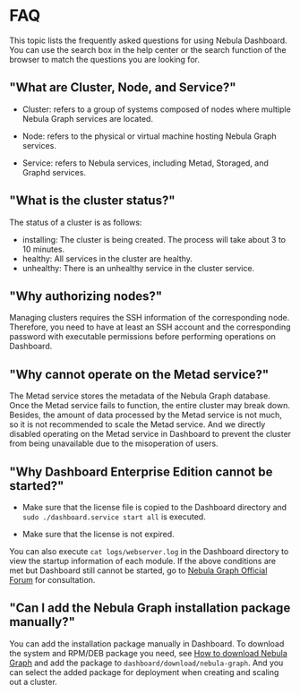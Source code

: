 # FAQ

This topic lists the frequently asked questions for using Nebula Dashboard. You can use the search box in the help center or the search function of the browser to match the questions you are looking for.

## "What are Cluster, Node, and Service?"

- Cluster: refers to a group of systems composed of nodes where multiple Nebula Graph services are located.

- Node: refers to the physical or virtual machine hosting Nebula Graph services.

- Service: refers to Nebula services, including Metad, Storaged, and Graphd services.

## "What is the cluster status?"

The status of a cluster is as follows:

- installing: The cluster is being created. The process will take about 3 to 10 minutes.
- healthy: All services in the cluster are healthy.
- unhealthy: There is an unhealthy service in the cluster service.

## "Why authorizing nodes?"

Managing clusters requires the SSH information of the corresponding node. Therefore, you need to have at least an SSH account and the corresponding password with executable permissions before performing operations on Dashboard.

<!-- ## "What is scaling?"

Nebula Graph is a distributed graph database that supports dynamic scaling services at runtime. Therefore, you can dynamically scale Storaged and Graphd services through Dashboard. The Metad service cannot be scaled. -->

## "Why cannot operate on the Metad service?"

The Metad service stores the metadata of the Nebula Graph database. Once the Metad service fails to function, the entire cluster may break down. Besides, the amount of data processed by the Metad service is not much, so it is not recommended to scale the Metad service. And we directly disabled operating on the Metad service in Dashboard to prevent the cluster from being unavailable due to the misoperation of users.

<!-- balance-3.1
## "What impact will the scaling have on the data?"

- Scale out the Storaged service: Dashboard will create and start the Storaged service on the specified machine, which will not affect the existing data. You can choose to perform `Balance Data` on the `Service information` page or `Balance Leader` on the `Leader` page according to your own needs.

- Scale in the Storaged service: Dashboard will automatically execute `Balance Data Remove` to ensure that the service is stopped after the data partition on the specified service is successfully migrated.

- Scaling the Graphd service will not affect the data.
-->

## "Why Dashboard Enterprise Edition cannot be started?"

- Make sure that the license file is copied to the Dashboard directory and `sudo ./dashboard.service start all` is executed.

- Make sure that the license is not expired.

You can also execute `cat logs/webserver.log` in the Dashboard directory to view the startup information of each module. If the above conditions are met but Dashboard still cannot be started, go to [Nebula Graph Official Forum](https://discuss.nebula-graph.io/ "Click to go to Nebula Graph Official Forum") for consultation.

## "Can I add the Nebula Graph installation package manually?"

You can add the installation package manually in Dashboard. To download the system and RPM/DEB package you need, see [How to download Nebula Graph](https://nebula-graph.io/download/) and add the package to `dashboard/download/nebula-graph`. And you can select the added package for deployment when creating and scaling out a cluster.
